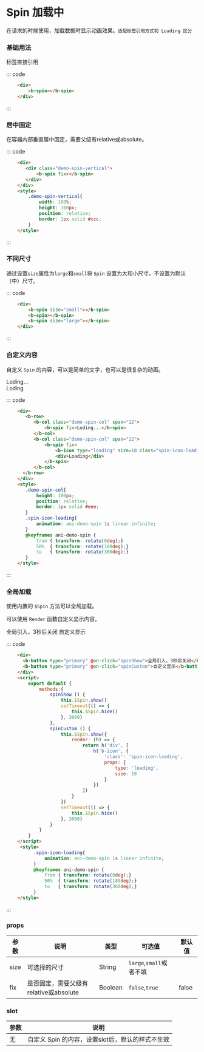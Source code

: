 <script>
    export default {
        methods:{
            spinShow () {
                this.$Spin.show()
                setTimeout(() => {
                    this.$Spin.hide()
                }, 3000)
            },
            spinCustom () {
                this.$Spin.show({
                    render: (h) => {
                        return h('div', [
                            h('b-icon', {
                                'class': 'spin-icon-loading',
                                props: {
                                    type: 'loading',
                                    size: 18
                                }
                            })
                        ])
                    }
                })
                setTimeout(() => {
                    this.$Spin.hide()
                }, 3000)
            }
        }
    }
</script>

# Spin 加载中
在请求的时候使用，加载数据时显示动画效果。`适配标签引用方式和 Loading 区分`

### 基础用法
标签直接引用
<div class="example">
    <div class="example-box">
        <div>
            <b-spin></b-spin>
        </div>
    </div>

::: code
```html
    <div>
        <b-spin></b-spin>
    </div>
```
:::
</div>

### 居中固定
在容器内部垂直居中固定，需要父级有relative或absolute。

<div class="example">
    <div class="example-box">
        <div>
            <div class="demo-spin-vertical">
                <b-spin fix></b-spin>
            </div>
        </div>
    </div>

::: code
```html
    <div>
       <div class="demo-spin-vertical">
           <b-spin fix></b-spin>
       </div>
    </div>
    <style>
        .demo-spin-vertical{
            width: 100%;
            height: 100px;
            position: relative;
            border: 1px solid #ccc;
        }
    </style>
```
:::
</div>

### 不同尺寸
通过设置`size`属性为`large`和`small`将 `Spin` 设置为大和小尺寸，不设置为默认（中）尺寸。

<div class="example">
    <div class="example-box">
        <div>
            <b-row>
                <b-col span='8'><b-spin size="small"></b-spin></b-col>
                <b-col span='8'><b-spin></b-spin></b-col>
                <b-col span='8'><b-spin size="large"></b-spin></b-col>
            </b-row>
        </div>
    </div>

::: code
```html
    <div>
        <b-spin size="small"></b-spin>
        <b-spin></b-spin>
        <b-spin size="large"></b-spin>
    </div>
```
:::
</div>

### 自定义内容
自定义 `Spin` 的内容，可以是简单的文字，也可以是很复杂的动画。

<div class="example">
    <div class="example-box">
        <div>
            <b-row>
                <b-col class="demo-spin-col" span="12">
                    <b-spin fix>Loding...</b-spin>
                </b-col>
                <b-col class="demo-spin-col" span="12">
                    <b-spin fix>
                        <b-icon type="loading" size=18 class="spin-icon-loading"></b-icon>
                        <div>Loding</div>
                    </b-spin>
                </b-col>
            </b-row>
        </div>
    </div>

::: code
```html
    <div>
       <b-row>
          <b-col class="demo-spin-col" span="12">
              <b-spin fix>Loding...</b-spin>
          </b-col>
          <b-col class="demo-spin-col" span="12">
              <b-spin fix>
                  <b-icon type="loading" size=18 class="spin-icon-loading"></b-icon>
                  <div>Loading</div>
              </b-spin>
          </b-col>
      </b-row>
    </div>
    <style>
       .demo-spin-col{
           height: 100px;
           position: relative;
           border: 1px solid #eee;
       }
       .spin-icon-loading{
           animation: ani-demo-spin 1s linear infinite;
       }
       @keyframes ani-demo-spin {
           from { transform: rotate(0deg);}
           50%  { transform: rotate(180deg);}
           to   { transform: rotate(360deg);}
       }
    </style>
```
:::
</div>

### 全局加载
使用内置的 `$Spin` 方法可以全局加载。

可以使用 `Render` 函数自定义显示内容。

<div class="example">
    <div class="example-box">
        <div>
            <b-button type="primary" @on-click="spinShow">全局引入，3秒后关闭</b-button>
            <b-button type="primary" @on-click="spinCustom">自定义显示</b-button>
        </div>
    </div>

::: code
```html
    <div>
      <b-button type="primary" @on-click="spinShow">全局引入，3秒后关闭</b-button>
      <b-button type="primary" @on-click="spinCustom">自定义显示</b-button>
    </div>
    <script>
        export default {
            methods:{
                spinShow () {
                    this.$Spin.show()
                    setTimeout(() => {
                        this.$Spin.hide()
                    }, 3000)
                },
                spinCustom () {
                    this.$Spin.show({
                        render: (h) => {
                            return h('div', [
                                h('b-icon', {
                                    'class': 'spin-icon-loading',
                                    props: {
                                        type: 'loading',
                                        size: 18
                                    }
                                })
                            ])
                        }
                    })
                    setTimeout(() => {
                        this.$Spin.hide()
                    }, 3000)
                }
            }
        }
    </script>
     <style>
          .spin-icon-loading{
              animation: ani-demo-spin 1s linear infinite;
          }
          @keyframes ani-demo-spin {
              from { transform: rotate(0deg);}
              50%  { transform: rotate(180deg);}
              to   { transform: rotate(360deg);}
          }
    </style>
```
:::
</div>

### props

| 参数 | 说明 | 类型 | 可选值 | 默认值 |
| ---- | ---- | ---- | ---- | ---- |
| size | 可选择的尺寸 | String  | `large`,`small`或者不填 |  |
| fix | 是否固定，需要父级有relative或absolute | Boolean | `false`,`true` | false|

### slot

| 参数 | 说明 |
| ---- | ---- |
| 无 | 自定义 Spin 的内容，设置slot后，默认的样式不生效 |
